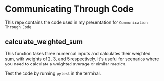 # Communicating Through Code

This repo contains the code used in my presentation for `Communication Through Code` 

## calculate_weighted_sum

This function takes three numerical inputs and calculates their weighted sum, with weights of 2, 3, and 5 respectively. It's useful for scenarios where you need to calculate a weighted average or similar metrics.

Test the code by running `pytest` in the terminal.